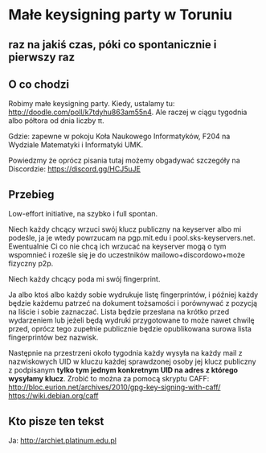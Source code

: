 # Małe keysigning party w Toruniu
## raz na jakiś czas, póki co spontanicznie i pierwszy raz

## O co chodzi

Robimy małe keysigning party. Kiedy, ustalamy tu: http://doodle.com/poll/k7tdyhu863am55n4. Ale raczej w ciągu tygodnia albo półtora od dnia liczby π.

Gdzie: zapewne w pokoju Koła Naukowego Informatyków, F204 na Wydziale Matematyki i Informatyki UMK.

Powiedzmy że oprócz pisania tutaj możemy obgadywać szczegóły na Discordzie: https://discord.gg/HCJ5uJE

## Przebieg

Low-effort initiative, na szybko i full spontan.

Niech każdy chcący wrzuci swój klucz publiczny na keyserver albo mi podeśle, ja je wtedy powrzucam na pgp.mit.edu i pool.sks-keyservers.net. Ewentualnie Ci co nie chcą ich wrzucać na keyserver mogą o tym wspomnieć i roześle się je do uczestników mailowo+discordowo+może fizyczny p2p.

Niech każdy chcący poda mi swój fingerprint.

Ja albo ktoś albo każdy sobie wydrukuje listę fingerprintów, i później każdy będzie każdemu patrzeć na dokument tożsamości i porównywać z pozycją na liście i sobie zaznaczać. Lista będzie przesłana na krótko przed wydarzeniem lub jeżeli będą wydruki przygotowane to może nawet chwilę przed, oprócz tego zupełnie publicznie będzie opublikowana surowa lista fingerprintów bez nazwisk.

Następnie na przestrzeni około tygodnia każdy wysyła na każdy mail z nazwiskowych UID w kluczu każdej sprawdzonej osoby jej klucz publiczny z podpisanym **tylko tym jednym konkretnym UID na adres z którego wysyłamy klucz**. Zrobić to można za pomocą skryptu CAFF: http://bloc.eurion.net/archives/2010/gpg-key-signing-with-caff/ https://wiki.debian.org/caff

## Kto pisze ten tekst

Ja: http://archiet.platinum.edu.pl
